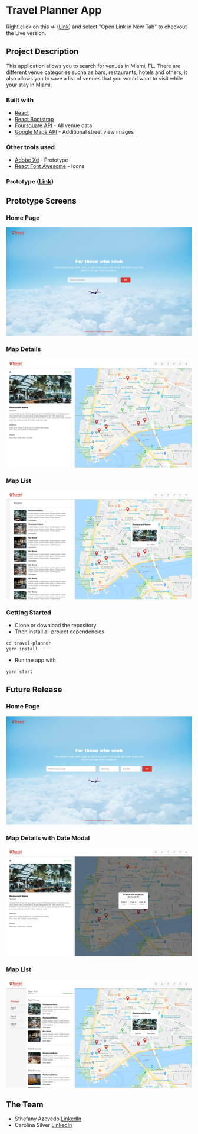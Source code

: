 # Travel Planner App

Right click on this => ([Link](https://sthef1002.github.io/travel-planner/)) and select "Open Link in New Tab" to checkout the Live version.

## Project Description

This application allows you to search for venues in Miami, FL. There are different venue categories sucha as bars, restaurants, hotels and others, it also allows you to save a list of venues that you would want to visit while your stay in Miami.

### Built with
* [React](https://reactjs.org/)
* [React Bootstrap](https://react-bootstrap.github.io/)  
* [Foursquare API](https://developer.foursquare.com/) - All venue data
* [Google Maps API](https://cloud.google.com/maps-platform/) - Additional street view images

### Other tools used
* [Adobe Xd](https://xd.adobe.com/) - Prototype
* [React Font Awesome](https://fontawesome.com/how-to-use/on-the-web/using-with/react) - Icons

### Prototype ([Link](https://xd.adobe.com/view/90ff7d9b-0d69-4393-521e-4964ed110cb2-e6ce/))

## Prototype Screens
### Home Page
![Home_Page](screens/Home_Page.png)

### Map Details
![Map_Details](screens/Map_Details.png)

### Map List
![Map_List](screens/Map_List.png)

### Getting Started
* Clone or download the repository
* Then install all project dependencies
```
cd travel-planner
yarn install
```
* Run the app with 
```
yarn start
```
## Future Release
### Home Page
![Home_Page_FR](screens/Home_Page_FR.png)

### Map Details with Date Modal
![Map_Dates](screens/Map_Dates.png)

### Map List
![Map_Details](screens/Map_List_FR.png)

## The Team
* Sthefany Azevedo [LinkedIn](https://www.linkedin.com/in/sthefany-azevedo-723b0b89/)
* Carolina Silver [LinkedIn](https://www.linkedin.com/in/carolinasilver/)
